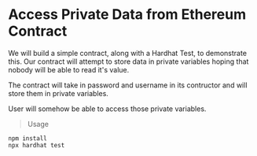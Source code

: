 # Access Private Data from Ethereum Contract

We will build a simple contract, along with a Hardhat Test, to demonstrate this. Our contract will attempt to store data in private variables hoping that nobody will be able to read it's value.

The contract will take in password and username in its contructor and will store them in private variables.

User will somehow be able to access those private variables.


> Usage 

```shell
npm install
npx hardhat test

```
